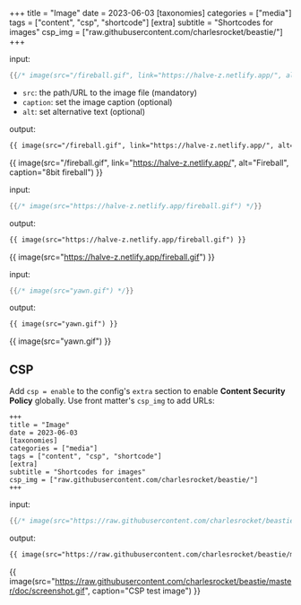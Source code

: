 +++
title = "Image"
date = 2023-06-03
[taxonomies]
categories = ["media"]
tags = ["content", "csp", "shortcode"]
[extra]
subtitle = "Shortcodes for images"
csp_img = ["raw.githubusercontent.com/charlesrocket/beastie/"]
+++

input:

```rs
{{/* image(src="/fireball.gif", link="https://halve-z.netlify.app/", alt="Fireball", caption="8bit fireball") */}}
```

- `src`: the path/URL to the image file (mandatory)
- `caption`: set the image caption (optional)
- `alt`: set alternative text (optional)

output:

```html
{{ image(src="/fireball.gif", link="https://halve-z.netlify.app/", alt="Fireball", caption="8bit fireball") }}
```

{{ image(src="/fireball.gif", link="https://halve-z.netlify.app/", alt="Fireball", caption="8bit fireball") }}

input:

```rs
{{/* image(src="https://halve-z.netlify.app/fireball.gif") */}}
```

output:

```html
{{ image(src="https://halve-z.netlify.app/fireball.gif") }}
```

{{ image(src="https://halve-z.netlify.app/fireball.gif") }}

input:

```rs
{{/* image(src="yawn.gif") */}}
```

output:

```html
{{ image(src="yawn.gif") }}
```

{{ image(src="yawn.gif") }}

## CSP

Add `csp = enable` to the config's `extra` section to enable **Content Security Policy** globally. Use front matter's `csp_img` to add URLs:

```
+++
title = "Image"
date = 2023-06-03
[taxonomies]
categories = ["media"]
tags = ["content", "csp", "shortcode"]
[extra]
subtitle = "Shortcodes for images"
csp_img = ["raw.githubusercontent.com/charlesrocket/beastie/"]
+++
```

input:

```rs
{{/* image(src="https://raw.githubusercontent.com/charlesrocket/beastie/master/doc/screenshot.gif", caption="CSP test image") */}}
```

output:

```html
{{ image(src="https://raw.githubusercontent.com/charlesrocket/beastie/master/doc/screenshot.gif", caption="CSP test image"") }}
```

{{ image(src="https://raw.githubusercontent.com/charlesrocket/beastie/master/doc/screenshot.gif", caption="CSP test image") }}

